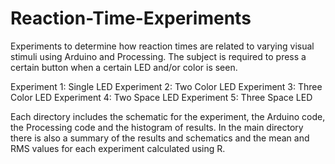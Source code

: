 # Reaction-Time-Experiments

Experiments to determine how reaction times are related to varying visual stimuli using Arduino and Processing. The subject is required to press a certain button when a certain LED and/or color is seen.

Experiment 1: Single LED 
Experiment 2: Two Color LED
Experiment 3: Three Color LED
Experiment 4: Two Space LED
Experiment 5: Three Space LED

Each directory includes the schematic for the experiment, the Arduino code, the Processing code and the histogram of results. 
In the main directory there is also a summary of the results and schematics and the mean and RMS values for each experiment calculated using R. 


